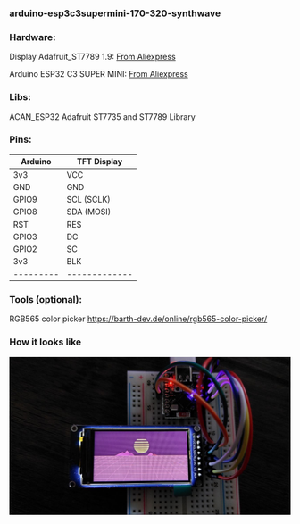 ### arduino-esp3c3supermini-170-320-synthwave


### Hardware:
Display Adafruit_ST7789 1.9:
[From Aliexpress](https://www.aliexpress.com/item/1005006036506903.html?spm=a2g0o.order_list.order_list_main.65.587c1802Q0DfEi#nav-specification)

Arduino ESP32 C3 SUPER MINI:
[From Aliexpress](https://www.aliexpress.com/item/1005005877531694.html?spm=a2g0o.order_list.order_list_main.59.587c1802hvnoYl)


### Libs:
ACAN_ESP32
Adafruit ST7735 and ST7789 Library


### Pins:
| Arduino | TFT Display |
|---------|-------------|
| 3v3     | VCC         |
| GND     | GND         |
| GPIO9   | SCL (SCLK)  |
| GPIO8   | SDA (MOSI)  |
| RST     | RES         |
| GPIO3   | DC          |
| GPIO2   | SC          |
| 3v3     | BLK         |
|---------|-------------|


### Tools (optional):
RGB565 color picker https://barth-dev.de/online/rgb565-color-picker/


### How it looks like
![How it looks like](./preview.jpg?raw=true)




